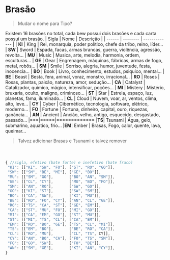 # Brasão
> Mudar o nome para Tipo? 
 
Existem 16 brasões no total, cada bew possui dois brasões e cada carta possuí um brasão.
| Sigla | Nome | Descrição |
| ------ | -------- | ------------- |
| **KI** | King | Rei, monarquia, poder político, chefe da tribo, reino, líder...
| **SW** | Sword | Espada, facas, armas brancas, guerra, violência, agressão, revolta...
| **MU** | Music | Musica, arte, melodia, harmonia, ordem, esculturas...
| **GE** | Gear | Engrenagem, máquinas, fábricas, armas de fogo, metal, robôs...
| **SM** | Smile | Sorriso, alegria, humor, juventude, festa, inocencia...
| **BO** | Book | Livro, conhecimento, estudos, psiquico, mental...
| **BE** | Beast | Besta, fera, animal, voraz, monstro, irracional...
| **RO** | Roses | Rosas, plantas, paixão, natureza, amor, sedução...
| **CA** | Catalyst | Catalizador, químico, mágico, intensificar, poções...
| **MI** | Mistery | Mistério, bruxaria, oculto, maligno, criminoso...
| **ST** | Star | Estrela, espaço, luz, planetas, fama, iluminado...
| **CL** | Cloud | Nuvem, voar, ar, ventos, clima, alto, leve...
| **CY** | Cyber | Cibernético, tecnologia, software, elétrico, moderno...
| **FO** | Fortune | Fortuna, dinheiro, capital, ouro, riquezas, ganância...
| **AN** | Ancient | Ancião, velho, antigo, esquecido, desgastado, passado...
|===|=====|=============
|**TS**| Tsunami | Água, gelo, submarino, aquatico, frio...
|**EM**| Ember | Brasas, Fogo, calor, quente, lava, queimar...
> Talvez adicionar Brasas e Tsunami e talvez remover  
#

```js

{ //sigla, efetivo (bate forte) e inefetivo (bate fraco)
 "KI": [["KI", "SW", "FO"], ["ST", "RO", "GO"]],
 "SW": [["SM", "BE", "MI"], ["GE", "BO"]],
 "MU": [["SM", "GO"],       ["BO", "AN", "SM"]],
 "GE": [["CL", "CY"],       ["MU", "BO", "FO"]],
 "SM": [["AN", "RO"],       ["SW", "GO"]],
 "GO": [["KI", "ST"],       ["SW", "SM"]],
 "BO": [["CA", "SW"],       ["KI", "MU"]],
 "BE": [["RO", "FO", "CY"], ["AN", "CL", "GE"]],
 "RO": [["TS", "CA", "ST"], ["GE", "EM"]],
 "CA": [["ST", "MU", "FO"], ["MI", "GO"]],
 "MI": [["CA", "EM", "GO"], ["ST", "MU"]],
 "ST": [["MI", "TS", "CL"], ["CA", "EM"]],
 "EM": [["RO", "BO", "GE"], ["TS", "CL", "MI"]],
 "TS": [["EM", "BO"],       ["BE", "RO", "CA"]],
 "CL": [["RO", "MU"],       ["CL", "TS", CY]],
 "CY": [["AN", "BO", "CA"], ["FO", "TS", "SM"]],
 "FO": [["GO", "SW"],       ["FO", "BE"]],
 "AN": [["SM", "GE"],       ["KI", "AN", "CY"]],
}

```
